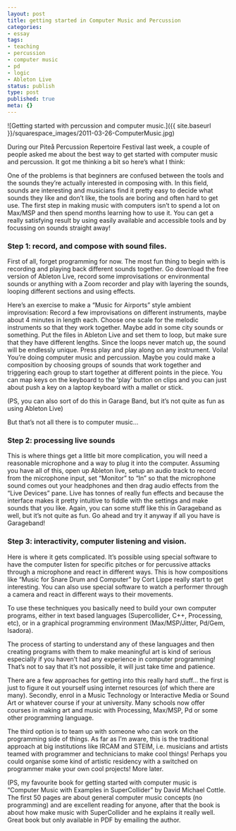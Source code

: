 ```yaml
---
layout: post
title: getting started in Computer Music and Percussion
categories:
- essay
tags:
- teaching
- percussion
- computer music
- pd
- logic
- Ableton Live
status: publish
type: post
published: true
meta: {}
---
```


![Getting started with percussion and computer music.]({{ site.baseurl }}/squarespace_images/2011-03-26-ComputerMusic.jpg) 

During our Piteå Percussion Repertoire Festival last week, a couple of people asked me about the best way to get started with computer music and percussion. It got me thinking a bit so here’s what I think:

One of the problems is that beginners are confused between the tools and the sounds they’re actually interested in composing with. In this field, sounds are interesting and musicians find it pretty easy to decide what sounds they like and don’t like, the tools are boring and often hard to get use. The first step in making music with computers isn’t to spend a lot on Max/MSP and then spend months learning how to use it. You can get a really satisfying result by using easily available and accessible tools and by focussing on sounds straight away!

### Step 1: record, and compose with sound files.

First of all, forget programming for now. The most fun thing to begin with is recording and playing back different sounds together. Go download the free version of Ableton Live, record some improvisations or environmental sounds or anything with a Zoom recorder and play with layering the sounds, looping different sections and using effects.

Here’s an exercise to make a “Music for Airports” style ambient improvisation: Record a few improvisations on different instruments, maybe about 4 minutes in length each. Choose one scale for the melodic instruments so that they work together. Maybe add in some city sounds or something. Put the files in Ableton Live and set them to loop, but make sure that they have different lengths. Since the loops never match up, the sound will be endlessly unique. Press play and play along on any instrument. Voila! You’re doing computer music and percussion. Maybe you could make a composition by choosing groups of sounds that work together and triggering each group to start together at different points in the piece. You can map keys on the keyboard to the ‘play’ button on clips and you can just about push a key on a laptop keyboard with a mallet or stick.

(PS, you can also sort of do this in Garage Band, but it’s not quite as fun as using Ableton Live)

But that’s not all there is to computer music...

### Step 2: processing live sounds

This is where things get a little bit more complication, you will need a reasonable microphone and a way to plug it into the computer. Assuming you have all of this, open up Ableton live, setup an audio track to record from the microphone input, set “Monitor” to “In” so that the microphone sound comes out your headphones and then drag audio effects from the “Live Devices” pane. Live has tonnes of really fun effects and because the interface makes it pretty intuitive to fiddle with the settings and make sounds that you like. Again, you can some stuff like this in Garageband as well, but it’s not quite as fun. Go ahead and try it anyway if all you have is Garageband! 

### Step 3: interactivity, computer listening and vision.

Here is where it gets complicated. It’s possible using special software to have the computer listen for specific pitches or for percussive attacks through a microphone and react in different ways. This is how compositions like “Music for Snare Drum and Computer” by Cort Lippe really start to get interesting. You can also use special software to watch a performer through a camera and react in different ways to their movements.

To use these techniques you basically need to build your own computer programs, either in text based languages (Supercollider, C++, Processing, etc), or in a graphical programming environment (Max/MSP/Jitter, Pd/Gem, Isadora).

The process of starting to understand any of these languages and then creating programs with them to make meaningful art is kind of serious especially if you haven’t had any experience in computer programming! That’s not to say that it’s not possible, it will just take time and patience.

There are a few approaches for getting into this really hard stuff… the first is just to figure it out yourself using internet resources (of which there are many). Secondly, enrol in a Music Technology or Interactive Media or Sound Art or whatever course if your at university. Many schools now offer courses in making art and music with Processing, Max/MSP, Pd or some other programming language.

The third option is to team up with someone who can work on the programming side of things. As far as I’m aware, this is the traditional approach at big institutions like IRCAM and STEIM, i.e. musicians and artists teamed with programmer and technicians to make cool things! Perhaps you could organise some kind of artistic residency with a switched on programmer make your own cool projects! More later.

(PS, my favourite book for getting started with computer music is “Computer Music with Examples in SuperCollider” by David Michael Cottle. The first 50 pages are about general computer music concepts (no programming) and are excellent reading for anyone, after that the book is about how make music with SuperCollider and he explains it really well. Great book but only available in PDF by emailing the author.
